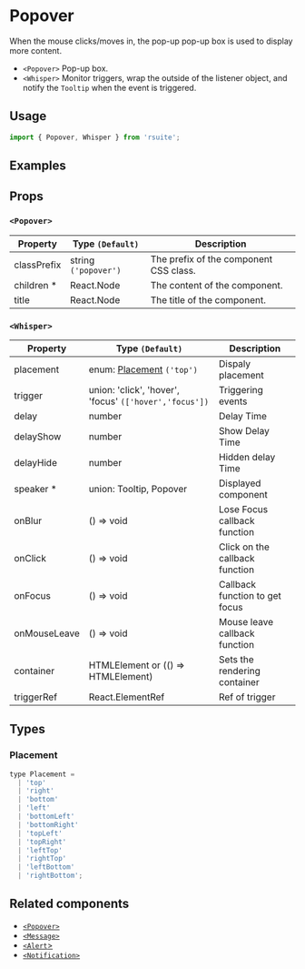 # Popover

When the mouse clicks/moves in, the pop-up pop-up box is used to display more content.

* `<Popover>` Pop-up box.
* `<Whisper>` Monitor triggers, wrap the outside of the listener object, and notify the `Tooltip` when the event is triggered.

## Usage

```js
import { Popover, Whisper } from 'rsuite';
```

## Examples

<!--{demo}-->

## Props

### `<Popover>`

| Property    | Type `(Default)`     | Description                            |
| ----------- | -------------------- | -------------------------------------- |
| classPrefix | string `('popover')` | The prefix of the component CSS class. |
| children \* | React.Node           | The content of the component.          |
| title       | React.Node           | The title of the component.            |

### `<Whisper>`

| Property     | Type `(Default)`                                       | Description                    |
| ------------ | ------------------------------------------------------ | ------------------------------ |
| placement    | enum: [Placement](#Placement) `('top')`                | Dispaly placement              |
| trigger      | union: 'click', 'hover', 'focus' `(['hover','focus'])` | Triggering events              |
| delay        | number                                                 | Delay Time                     |
| delayShow    | number                                                 | Show Delay Time                |
| delayHide    | number                                                 | Hidden delay Time              |
| speaker \*   | union: Tooltip, Popover                                | Displayed component            |
| onBlur       | () => void                                             | Lose Focus callback function   |
| onClick      | () => void                                             | Click on the callback function |
| onFocus      | () => void                                             | Callback function to get focus |
| onMouseLeave | () => void                                             | Mouse leave callback function  |
| container    | HTMLElement or (() => HTMLElement)                     | Sets the rendering container   |
| triggerRef   | React.ElementRef                                       | Ref of trigger                 |


## Types

### Placement

```js
type Placement =
  | 'top'
  | 'right'
  | 'bottom'
  | 'left'
  | 'bottomLeft'
  | 'bottomRight'
  | 'topLeft'
  | 'topRight'
  | 'leftTop'
  | 'rightTop'
  | 'leftBottom'
  | 'rightBottom';
```

## Related components

* [`<Popover>`](./popover)
* [`<Message>`](./message)
* [`<Alert`>](./alert)
* [`<Notification>`](./notification)
